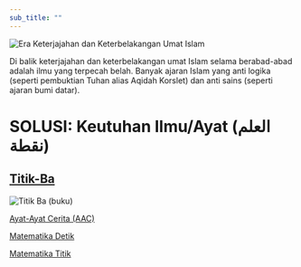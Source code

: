 ```yaml
---
sub_title: ""
---
```

![Era Keterjajahan dan Keterbelakangan Umat Islam](/images/uploads/era-keterjajahan-dan-keterbelakangan-umat-islam.jpg "Era Keterjajahan dan Keterbelakangan Umat Islam")

Di balik keterjajahan dan keterbelakangan umat Islam selama berabad-abad adalah ilmu yang terpecah belah. Banyak ajaran Islam yang anti logika (seperti pembuktian Tuhan alias Aqidah Korslet) dan anti sains (seperti ajaran bumi datar).

# SOLUSI: Keutuhan Ilmu/Ayat (العلم نقطة)

## [Titik-Ba](/pages/titik-ba.md)[](/pages/titik-ba.md)[](/pages/titik-ba.md)

![Titik Ba (buku)](/images/uploads/titik-ba-buku-.jpg "Titik Ba (buku)")

[Ayat-Ayat Cerita (AAC)](/pages/ayat-cerita.md)

[Matematika Detik](/pages/matematika-detik.md)

[Matematika Titik](/pages/matematika-titik.md)[](/pages/ayat-cerita.md)[](/pages/titik-ba.md)
